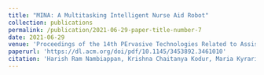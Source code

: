 ```yaml
---
title: "MINA: A Multitasking Intelligent Nurse Aid Robot"
collection: publications
permalink: /publication/2021-06-29-paper-title-number-7
date: 2021-06-29
venue: 'Proceedings of the 14th PErvasive Technologies Related to Assistive Environments Conference'
paperurl: 'https://dl.acm.org/doi/pdf/10.1145/3453892.3461010'
citation: 'Harish Ram Nambiappan, Krishna Chaitanya Kodur, Maria Kyrarini, Fillia Makedon, and Nicholas Gans. "MINA: A Multitasking Intelligent Nurse Aid Robot." In Proceedings of the 14th PErvasive Technologies Related to Assistive Environments Conference, pp. 266-267. ACM. 2021.'
---
```

